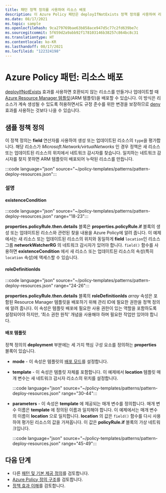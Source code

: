 ```yaml
---
title: 패턴 정책 정의를 사용하여 리소스 배포
description: 이 Azure Policy 패턴은 deployIfNotExists 정책 정의를 사용하여 리소스를 배포하는 방법에 대한 예제를 제공합니다.
ms.date: 08/17/2021
ms.topic: sample
ms.openlocfilehash: 9ca279769bae63b858ace947d5c77c2fd639be7c
ms.sourcegitcommit: 5f659d2a9abb92f178103146b38257c864bc8c31
ms.translationtype: HT
ms.contentlocale: ko-KR
ms.lasthandoff: 08/17/2021
ms.locfileid: "122324198"
---
```

# <a name="azure-policy-pattern-deploy-resources"></a>Azure Policy 패턴: 리소스 배포

[deployIfNotExists](../concepts/effects.md#deployifnotexists) 효과를 사용하면 호환되지 않는 리소스를 만들거나 업데이트할 때 [Azure Resource Manager 템플릿](../../../azure-resource-manager/templates/overview.md)(ARM 템플릿)을 배포할 수 있습니다. 이 방식은 리소스가 계속 생성될 수 있도록 허용하면서도 규정 준수를 위한 변경을 보장하므로 [deny](../concepts/effects.md#deny) 효과를 사용하는 것보다 나을 수 있습니다.

## <a name="sample-policy-definition"></a>샘플 정책 정의

이 정책 정의는 **field** 연산자를 사용하여 생성 또는 업데이트된 리소스의 `type`을 평가합니다. 해당 리소스가 _Microsoft.Network/virtualNetworks_ 인 경우 정책은 새 리소스 또는 업데이트된 리소스의 위치에서 네트워크 감시자를 찾습니다. 일치하는 네트워크 감시자를 찾지 못하면 ARM 템플릿이 배포되어 누락된 리소스를 만듭니다.

:::code language="json" source="~/policy-templates/patterns/pattern-deploy-resources.json":::

### <a name="explanation"></a>설명

#### <a name="existencecondition"></a>existenceCondition

:::code language="json" source="~/policy-templates/patterns/pattern-deploy-resources.json" range="18-23":::

**properties.policyRule.then.details** 블록은 **properties.policyRule.if** 블록의 생성 또는 업데이트된 리소스와 관련된 찾을 내용을 Azure Policy에 알려 줍니다. 이 예제에서는 새 리소스 또는 업데이트된 리소스의 위치와 동일하게 **field** `location`인 리소스 그룹 **networkWatcherRG** 의 네트워크 감시자가 있어야 합니다. `field()` 함수를 사용하면 **existenceCondition** 에서 새 리소스 또는 업데이트된 리소스의 속성(특히 `location` 속성)에 액세스할 수 있습니다.

#### <a name="roledefinitionids"></a>roleDefinitionIds

:::code language="json" source="~/policy-templates/patterns/pattern-deploy-resources.json" range="24-26":::

**properties.policyRule.then.details** 블록의 **roleDefinitionIds** _array_ 속성은 포함된 Resource Manager 템플릿을 배포하기 위해 관리 ID에 필요한 권한을 정책 정의에 알려 줍니다. 이 속성은 템플릿 배포에 필요한 사용 권한이 있는 역할을 포함하도록 설정되어야 하지만, ‘최소 권한 원칙’ 개념을 사용해야 하며 필요한 작업만 있어야 합니다.

#### <a name="deployment-template"></a>배포 템플릿

정책 정의의 **deployment** 부분에는 세 가지 핵심 구성 요소를 정의하는 **properties** 블록이 있습니다.

- **mode** - 이 속성은 템플릿의 [배포 모드](../../../azure-resource-manager/templates/deployment-modes.md)를 설정합니다.

- **template** - 이 속성은 템플릿 자체를 포함합니다. 이 예제에서 **location** 템플릿 매개 변수는 새 네트워크 감시자 리소스의 위치를 설정합니다.

  :::code language="json" source="~/policy-templates/patterns/pattern-deploy-resources.json" range="30-44":::

- **parameters** - 이 속성은 **template** 에 제공되는 매개 변수를 정의합니다. 매개 변수 이름은 **template** 에 정의된 이름과 일치해야 합니다. 이 예제에서는 매개 변수의 이름이 **location** 으로 일치합니다. **location** 의 값은 `field()` 함수를 다시 사용하여 평가된 리소스의 값을 가져옵니다. 이 값은 **policyRule.if** 블록의 가상 네트워크입니다.

  :::code language="json" source="~/policy-templates/patterns/pattern-deploy-resources.json" range="45-49":::

## <a name="next-steps"></a>다음 단계

- 다른 [패턴 및 기본 제공 정의](./index.md)를 검토합니다.
- [Azure Policy 정의 구조](../concepts/definition-structure.md)를 검토합니다.
- [정책 효과 이해](../concepts/effects.md)를 검토합니다.
